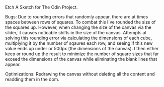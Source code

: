 Etch A Sketch for The Odin Project.

Bugs:
Due to rounding errors that randomly appear, there are at times spaces between rows of squares. To combat this I've rounded the size of the squares up. However, when changing the size of the canvas via the slider, it causes noticable shifts in the size of the canvas. Attempts at solving this rounding error via calculating the dimensions of each cube, multiplying it by the number of sqaures each row, and seeing if this new value ends up under or 500px (the dimensions of the canvas). I then either keep or round up the result to minimize the number of square sizes that far exceed the dimensions of the canvas while eliminating the blank lines that appear.

Optimizations:
Redrawing the canvas without deleting all the content and readding them in the dom.
